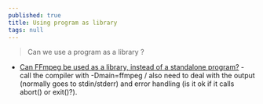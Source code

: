 ```yaml
---
published: true
title: Using program as library
tags: null
---
```

> Can we use a program as a library ?

- [Can FFmpeg be used as a library, instead of a standalone program?](https://stackoverflow.com/a/3167088/51386) - call the compiler with -Dmain=ffmpeg / also need to deal with the output (normally goes to stdin/stderr) and error handling (is it ok if it calls abort() or exit()?).
